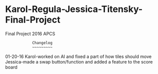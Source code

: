 # Karol-Regula-Jessica-Titensky-Final-Project
Final Project 2016 APCS

				Changelog
				~~~~~~~~~
01-20-16
	Karol-worked on AI and fixed a part of how tiles should move
	Jessica-made a swap button/function and added a feature to the score board